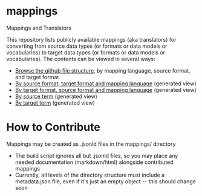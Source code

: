 # mappings
Mappings and Translators

This repository lists publicly available mappings (aka translators) for 
converting from source data types (or formats or data models or vocabularies) to 
target data types (or formats or data models or vocabularies).
The contents can be viewed in several ways:
* [Browse the github file structure,](https://github.com/mappinghub/mappings) 
by mapping language, source format, and target format.
* [By source format, target format and mapping language](https://github.com/mappinghub/views/sourceformat-targetformat-mappinglanguage.html) (generated view)
* [By target format, source format and mapping language](http://example/) (generated view)
* [By source term](http://example/) (generated view)
* [By target term](http://example/) (generated view)

# How to Contribute

Mappings may be created as .jsonld files in the mappings/ directory
 * The build script ignores all but .jsonld files, so you may place any needed documentation (markdown/html) alongside contributed mappings
 * Currently, all levels of the directory structure must include a metadata.json file, even if it's just an empty object -- this should change soon
